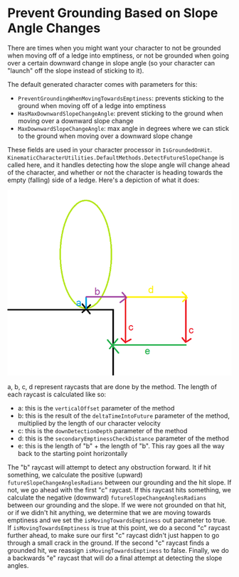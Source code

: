 

# Prevent Grounding Based on Slope Angle Changes

There are times when you might want your character to not be grounded when moving off of a ledge into emptiness, or not be grounded when going over a certain downward change in slope angle (so your character can "launch" off the slope instead of sticking to it). 

The default generated character comes with parameters for this:
* `PreventGroundingWhenMovingTowardsEmptiness`: prevents sticking to the ground when moving off of a ledge into emptiness
* `HasMaxDownwardSlopeChangeAngle`: prevent sticking to the ground when moving over a downward slope change
* `MaxDownwardSlopeChangeAngle`: max angle in degrees where we can stick to the ground when moving over a downward slope change

These fields are used in your character processor in `IsGroundedOnHit`. `KinematicCharacterUtilities.DefaultMethods.DetectFutureSlopeChange` is called here, and it handles detecting how the slope angle will change ahead of the character, and whether or not the character is heading towards the empty (falling) side of a ledge. Here's a depiction of what it does:

![](../Images/howto_slopechangedetection.png)

a, b, c, d represent raycasts that are done by the method. The length of each raycast is calculated like so:
* a: this is the `verticalOffset` parameter of the method
* b: this is the result of the `deltaTimeIntoFuture` parameter of the method, multiplied by the length of our character velocity
* c: this is the `downDetectionDepth` parameter of the method
* d: this is the `secondaryEmptinessCheckDistance` parameter of the method
* e: this is the length of "b" + the length of "b". This ray goes all the way back to the starting point horizontally

The "b" raycast will attempt to detect any obstruction forward. It if hit something, we calculate the positive (upward) `futureSlopeChangeAnglesRadians` between our grounding and the hit slope. If not, we go ahead with the first "c" raycast. If this raycast hits something, we calculate the negative (downward) `futureSlopeChangeAnglesRadians` between our grounding and the slope. If we were not grounded on that hit, or if we didn't hit anything, we determine that we are moving towards emptiness and we set the `isMovingTowardsEmptiness` out parameter to true. If `isMovingTowardsEmptiness` is true at this point, we do a second "c" raycast further ahead, to make sure our first "c" raycast didn't just happen to go through a small crack in the ground. If the second "c" raycast finds a grounded hit, we reassign `isMovingTowardsEmptiness` to false. Finally, we do a backwards "e" raycast that will do a final attempt at detecting the slope angles.